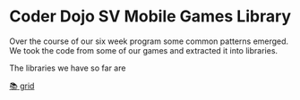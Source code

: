 # Coder Dojo SV Mobile Games Library

Over the course of our six week program some common patterns emerged. We took
the code from some of our games and extracted it into libraries.

The libraries we have so far are

[:books: grid](grid.md)  


